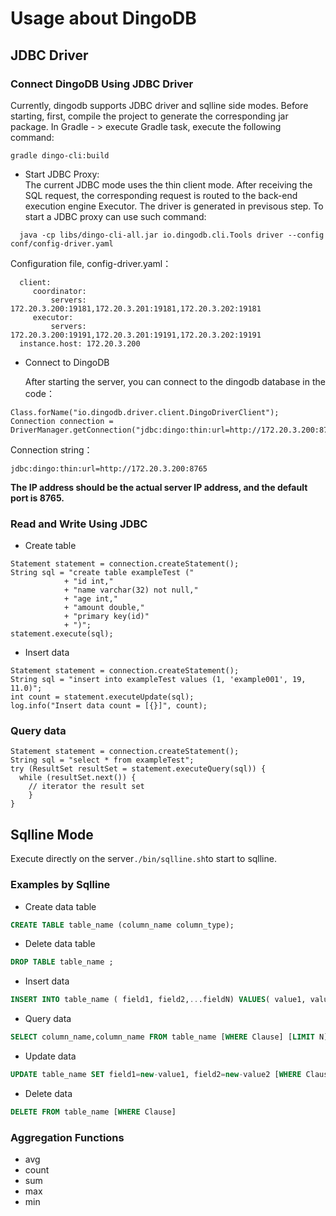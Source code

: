 # Usage about DingoDB

## JDBC Driver

### Connect DingoDB Using JDBC Driver

Currently, dingodb supports JDBC driver and sqlline side modes. Before starting, first, compile the project to generate the corresponding jar package. In Gradle - > execute Gradle task, execute the following command:
```shell
gradle dingo-cli:build
```

- Start JDBC Proxy:  
  The current JDBC mode uses the thin client mode. After receiving the SQL request, the corresponding request is routed to the back-end execution engine Executor. The driver is generated in previsous step. To start a JDBC proxy can use such command:  
```shell
  java -cp libs/dingo-cli-all.jar io.dingodb.cli.Tools driver --config conf/config-driver.yaml
```
  Configuration file, config-driver.yaml：  
```
  client:
     coordinator:
         servers: 172.20.3.200:19181,172.20.3.201:19181,172.20.3.202:19181
     executor:
         servers: 172.20.3.200:19191,172.20.3.201:19191,172.20.3.202:19191
  instance.host: 172.20.3.200 
```

- Connect to DingoDB
  
  After starting the server, you can connect to the dingodb database in the code：
```
Class.forName("io.dingodb.driver.client.DingoDriverClient");
Connection connection = DriverManager.getConnection("jdbc:dingo:thin:url=http://172.20.3.200:8765");
```
Connection string：
```
jdbc:dingo:thin:url=http://172.20.3.200:8765
```

**The IP address should be the actual server IP address, and the default port is 8765.**

### Read and Write Using JDBC

- Create table
```
Statement statement = connection.createStatement();
String sql = "create table exampleTest ("
            + "id int,"
            + "name varchar(32) not null,"
            + "age int,"
            + "amount double,"
            + "primary key(id)"
            + ")";
statement.execute(sql);
```

- Insert data
```
Statement statement = connection.createStatement();
String sql = "insert into exampleTest values (1, 'example001', 19, 11.0)";
int count = statement.executeUpdate(sql);
log.info("Insert data count = [{}]", count);
```

### Query data

```
Statement statement = connection.createStatement();
String sql = "select * from exampleTest";
try (ResultSet resultSet = statement.executeQuery(sql)) {
  while (resultSet.next()) {
    // iterator the result set
	}
}
```


## Sqlline Mode

Execute directly on the server```./bin/sqlline.sh```to start to sqlline. 

### Examples by Sqlline

- Create data table  
```sql
CREATE TABLE table_name (column_name column_type);
```
- Delete data table  
  
```sql
DROP TABLE table_name ;
```

- Insert data 

```sql
INSERT INTO table_name ( field1, field2,...fieldN) VALUES( value1, value2,...valueN );
```

- Query data  
  
```sql
SELECT column_name,column_name FROM table_name [WHERE Clause] [LIMIT N]
```

- Update data  
  
```sql
UPDATE table_name SET field1=new-value1, field2=new-value2 [WHERE Clause]
```

- Delete data  
  
```sql
DELETE FROM table_name [WHERE Clause]
```

### Aggregation Functions

- avg
- count
- sum
- max
- min

